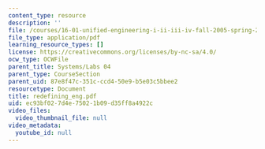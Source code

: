 ```yaml
---
content_type: resource
description: ''
file: /courses/16-01-unified-engineering-i-ii-iii-iv-fall-2005-spring-2006/ec93bf027d4e75021b09d35ff8a4922c_redefining_eng.pdf
file_type: application/pdf
learning_resource_types: []
license: https://creativecommons.org/licenses/by-nc-sa/4.0/
ocw_type: OCWFile
parent_title: Systems/Labs 04
parent_type: CourseSection
parent_uid: 87e8f47c-351c-ccd4-50e9-b5e03c5bbee2
resourcetype: Document
title: redefining_eng.pdf
uid: ec93bf02-7d4e-7502-1b09-d35ff8a4922c
video_files:
  video_thumbnail_file: null
video_metadata:
  youtube_id: null
---
```

